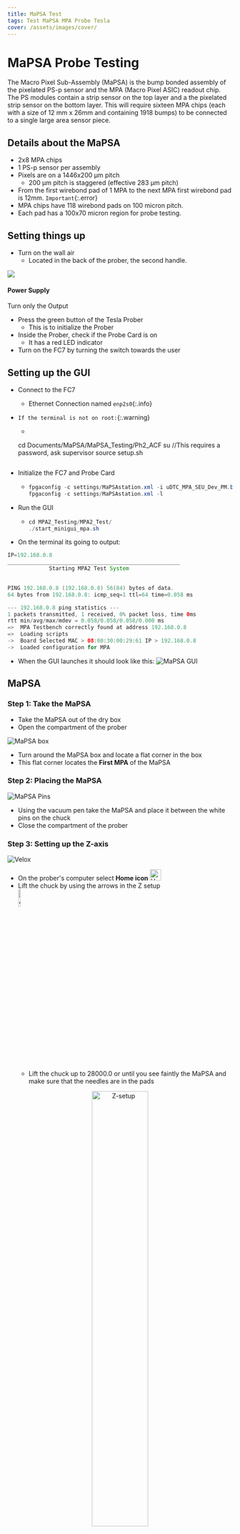 ```yaml
---
title: MaPSA Test
tags: Test MaPSA MPA Probe Tesla
cover: /assets/images/cover/
---
```


# MaPSA Probe Testing

The Macro Pixel Sub-Assembly (MaPSA) is the bump bonded assembly of the
pixelated PS-p sensor and the MPA (Macro Pixel ASIC) readout chip. The PS modules contain a strip sensor on the top layer and a the pixelated strip sensor on the bottom layer. This will require sixteen MPA chips (each with a size of 12 mm x 26mm and containing 1918 bumps) to be connected to a single large area sensor piece.


## Details about the MaPSA

* 2x8 MPA chips
* 1 PS-p sensor per assembly
* Pixels are on a 1446x200 μm pitch
    * 200 μm pitch is staggered (effective 283 μm pitch)
* From the first wirebond pad of 1 MPA to the next MPA first wirebond pad is 12mm. `Important`{:.error}
* MPA chips have 118 wirebond pads on 100 micron pitch. 
* Each pad has a 100x70 micron region for probe testing.


## Setting things up

* Turn on the wall air
    * Located in the back of the prober, the second handle.

<div class="card">
  <div class="card__image">
    <img class="image" src="/assets/images/s-l1600.jpg"/>
  </div>
  <div class="card__content">
    <div class="card__header">
      <h4>Power Supply</h4>
    </div>
    <p>Turn only the Output</p>
  </div>
</div>

* Press the green button of the Tesla Prober
    * This is to initialize the Prober
* Inside the Prober, check if the Probe Card is on
    * It has a red LED indicator
* Turn on the FC7 by turning the switch towards the user 


## Setting up the GUI

* Connect to the FC7
  * Ethernet Connection named `enp2s0`{:.info}
* `If the terminal is not on root:`{:.warning}
    * ```java
    cd Documents/MaPSA/MaPSA_Testing/Ph2_ACF
    su //This requires a password, ask supervisor
    source setup.sh
    ```
* Initialize the FC7 and Probe Card
  * ```java
    fpgaconfig -c settings/MaPSAstation.xml -i uDTC_MPA_SEU_Dev_PM.bin
    fpgaconfig -c settings/MaPSAstation.xml -l
    ```
* Run the GUI
  * ```java
    cd MPA2_Testing/MPA2_Test/
    ./start_minigui_mpa.sh
    ```

* On the terminal its going to output:

```java
IP=192.168.0.8
______________________________________________________
             Starting MPA2 Test System                 
                                                      

PING 192.168.0.8 (192.168.0.8) 56(84) bytes of data.
64 bytes from 192.168.0.8: icmp_seq=1 ttl=64 time=0.058 ms

--- 192.168.0.8 ping statistics ---
1 packets transmitted, 1 received, 0% packet loss, time 0ms
rtt min/avg/max/mdev = 0.058/0.058/0.058/0.000 ms
=>  MPA Testbench correctly found at address 192.168.0.8
=>  Loading scripts
->  Board Selected MAC > 08:00:30:00:29:61 IP > 192.168.0.8
->  Loaded configuration for MPA
```

* When the GUI launches it should look like this:
![MaPSA GUI](/assets/images/GUI1.png)


## MaPSA

### Step 1: Take the MaPSA

* Take the MaPSA out of the dry box
* Open the compartment of the prober

<div class="grid">
  <div class="cell cell--auto">
    <img src="/assets/images/MaPSA_box.jpg" alt="MaPSA box">
  </div>
  <div class="cell cell--4">
    <ul>
      <li>Turn around the MaPSA box and locate a flat corner in the box</li>
      <li>This flat corner locates the <b>First MPA</b> of the MaPSA</li>
    </ul>
  </div>
</div>


### Step 2: Placing the MaPSA

<div class="grid">
  <div class="cell cell--auto">
    <img src="/assets/images/MaPSA_pins.jpg" alt="MaPSA Pins">
  </div>
  <div class="cell cell--4">
    <ul>
      <li>Using the vacuum pen take the MaPSA and place it between the white pins on the chuck</li>
      <li>Close the compartment of the prober</li>
    </ul>
  </div>
</div>


### Step 3: Setting up the Z-axis 

<div class="grid">
  <div class="cell cell--auto">
    <img src="/assets/images/Velox.jpg" alt="Velox">
  </div>
  <div class="cell cell--4">
    <ul>
      <li>On the prober's computer select <b>Home icon</b> <img src="/assets/images/Home_icon.jpg" width="25" height="25" alt="Home icon"> </li>
      <li>Lift the chuck by using the arrows in the Z setup</li><img src="/assets/images/arrows.jpg" width="10%" height="10%" alt="Arrows">
      <ul>
        <li>Lift the chuck up to 28000.0 or until you see faintly the MaPSA and make sure that the needles are in the pads</li>
      </ul>
    </ul>
    <center><img src="/assets/images/Z-setup.jpg" width="50%" height="50%" alt="Z-setup"></center>
  </div>
</div>


### Step 4: Alignment

![MaPSA Pads](/assets/images/MaPSA_pads.png)

<div class="grid">
  <div class="cell cell--auto">
    <img src="/assets/images/pads.png" alt="Pads">
  </div>
  <div class="cell cell--4">
    <ul>
      <li>MaPSA pads are divided in two sections: </li>
      <ul>
        <li>Wirebond area ~100μm x 70μm</li>
        <li>Probing area (closer to the sensor) ~200μm x 70μm</li>
      </ul>
    </ul>
  </div>
</div>

* To align the prober:

<div class="grid">
  <div class="cell cell--auto">
    <img src="/assets/images/Velox.jpg" alt="Velox">
  </div>
  <div class="cell cell--4">
    <ul>
      <li>Select the Manual Alignment button</li>
      <li>Select two corners in the pads to align the MaPSA</li>
    </ul>
  </div>
</div>

* Now that the prober is aligned with the pads of the MaPSA, position the crosshair on top of the previous probing marks on the pads.
  * Sometimes is required to adjust the needles
  * You can see where the needles are making contact by adjusting the focus of the microscope
  * You can move side to side using the back dial from the microscope

### Step 5: Make contact

* Lower the needles using <img src="/assets/images/lower_needles.jpg" width="10%" height="10%" alt="Arrows"> on the Z Setup
  * `Red box`{:.error} :No contact
  * `Yellow box`{:.warning} :Before contact
  * `Green box`{:.success} : **Contact** 

### Step 6: Fill in the info

![MaPSA GUI](/assets/images/GUI1.png)
* On MaPSA ID:

```java
HPK_XXXXX_XXX[X]
```

* The final character being the letter of the side of the MaPSA (**L**eft or **R**ight)

* On the MPA box fill in the number of the current MPA being tested.
  * `Note`{:.warning} that each time the user finish testing one MPA and moves the needles to the next MPA, the user has to change this number manually, otherwise it **WILL** overwrite the data


### Step 7: Run the initial tests

* Click on `Power On` button
* On the terminal you should see something like this
```java
->  SSA enabled 
->  MPA enabled 
---> Enabling the MPA SSA Board I2C master
---> Enabling the MPA SSA Board I2C master
->     Sent Hard-Reset pulse 
->  P_dig:  74.130mW  [V=  0.983V - I= 75.450mA]
->  P_ana:  71.609mW  [V=  1.222V - I= 58.600mA]
->  P_pad:   9.840mW  [V=  1.230V - I=  8.000mA]
->  Total: 155.579mW  [             I=142.050mA]
... more stuff ...
Line Status: 
   Tuning done/applied: 1
   Line ID: 5,   Idelay: 5,   Bitslip: 6,   WA FSM State: 14,   PA FSM State: 14
Line Status: 
   Tuning done/applied: 1
   Line ID: 5,   Idelay: 5,   Bitslip: 6,   WA FSM State: 14,   PA FSM State: 14
->     Initialised SLVS pads and sampling edges
->     Sampling phases tuned
->     Activated normal readout mode
```

* If the contact is not good, you will get an output with the Total Power and current numbers off by 10-20 mW or even 100mW!
  * Additionally it can output an error
* After this, click `Pixel Alive`
* This will generate a plot with the status of the pixel and if it has noise or other problem with it (Operational)


### Step 8: Run MPA test

* The Pixel Alive should be 100 in the heat map
* After this run the `IV Scan`
  * This takes ~8 minutes

![MaPSA GUI2](/assets/images/GUI2.png)
* After it finishes, go to `Plotting` tab and click on `Draw IV` 
  * This test runs up to -800V and as voltage goes up, the current goes up (Ohm's Law)
  * An example of the first voltage and current taken and last
  * 
    | Voltage    | Current |
    | -------- | ------- |
    | -10.00  | -0.09    |
    | -800.00 | -0.35     |


### Step 9: Run MPA test

* Go back to the `Manual MPA test` tab and click `Test 1 MPA`
  * Check if the `Power On` is active
* This will test:
  * Wafer test
  * Mask/Alive
  * Pretrim S
  * Prosttrim S
  * Bad Bump
* This test should take ~4.5 minutes (for each MPA)
* After it finishes, click `Plotting` tab

![MaPSA GUI2](/assets/images/GUI2.png)

* Click `Draw 2D summary plots`
* This will plot the current and previous MPA tested
* Check if the data is sensible, if so, then repeat `Step 4` - `Step 5` and `Step 9` 


# References

* [MaPSA ASSEMBLY Testing Specification](https://indico.cern.ch/event/916520/contributions/3853044/attachments/2035348/3407469/MPA_Test_proto.pdf)
* [MaPSA Overview](https://indico.fnal.gov/event/21632/contributions/63861/attachments/40206/48740/B04-MaPSA-Berry-CD1-2019.pdf)
* [MaPSA Twiki](https://twiki.cern.ch/twiki/bin/viewauth/Sandbox/MaPSAProbeTesting)
